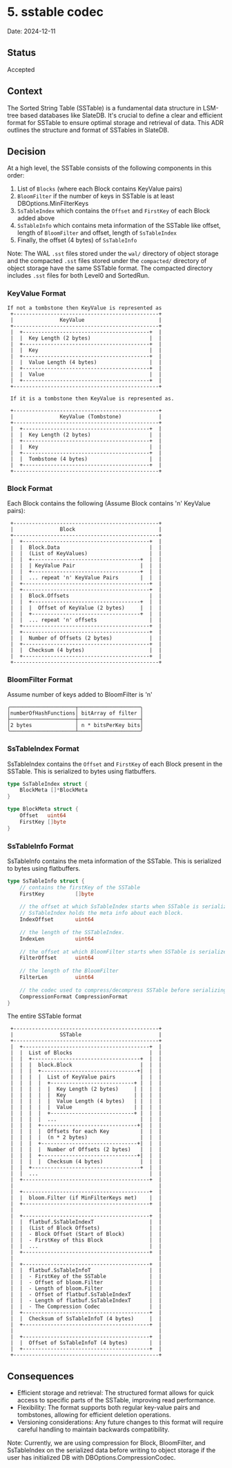 # 5. sstable codec

Date: 2024-12-11

## Status

Accepted

## Context

The Sorted String Table (SSTable) is a fundamental data structure in LSM-tree based databases like SlateDB. It's 
crucial to define a clear and efficient format for SSTable to ensure optimal storage and retrieval of data. This ADR
outlines the structure and format of SSTables in SlateDB.

## Decision

At a high level, the SSTable consists of the following components in this order:
1. List of `Blocks` (where each Block contains KeyValue pairs)
2. `BloomFilter` if the number of keys in SSTable is at least DBOptions.MinFilterKeys
3. `SsTableIndex` which contains the `Offset` and `FirstKey` of each Block added above
4. `SsTableInfo` which contains meta information of the SSTable like offset, length of `BloomFilter` and offset, length of `SsTableIndex`
5. Finally, the offset (4 bytes) of `SsTableInfo`

Note: The WAL `.sst` files stored under the `wal/` directory of object storage and the compacted `.sst` files stored
under the `compacted/` directory of object storage have the same SSTable format. The compacted directory includes
`.sst` files for both Level0 and SortedRun.

### KeyValue Format

```
If not a tombstone then KeyValue is represented as
 +-----------------------------------------------+
 |               KeyValue                        |
 +-----------------------------------------------+
 |  +-----------------------------------------+  |
 |  |  Key Length (2 bytes)                   |  |
 |  +-----------------------------------------+  |
 |  |  Key                                    |  |
 |  +-----------------------------------------+  |
 |  |  Value Length (4 bytes)                 |  |
 |  +-----------------------------------------+  |
 |  |  Value                                  |  |
 |  +-----------------------------------------+  |
 +-----------------------------------------------+

 If it is a tombstone then KeyValue is represented as.

 +-----------------------------------------------+
 |               KeyValue (Tombstone)            |
 +-----------------------------------------------+
 |  +-----------------------------------------+  |
 |  |  Key Length (2 bytes)                   |  |
 |  +-----------------------------------------+  |
 |  |  Key                                    |  |
 |  +-----------------------------------------+  |
 |  |  Tombstone (4 bytes)                    |  |
 |  +-----------------------------------------+  |
 +-----------------------------------------------+
```

### Block Format

Each Block contains the following (Assume Block contains 'n' KeyValue pairs):
```
 +-----------------------------------------------+
 |               Block                           |
 +-----------------------------------------------+
 |  +-----------------------------------------+  |
 |  |  Block.Data                             |  |
 |  |  (List of KeyValues)                    |  |
 |  |  +-----------------------------------+  |  |
 |  |  | KeyValue Pair                     |  |  |
 |  |  +-----------------------------------+  |  |
 |  |  ... repeat 'n' KeyValue Pairs       |  |  |
 |  +-----------------------------------------+  |
 |  +-----------------------------------------+  |
 |  |  Block.Offsets                          |  |
 |  |  +-----------------------------------+  |  |
 |  |  |  Offset of KeyValue (2 bytes)     |  |  |
 |  |  +-----------------------------------+  |  |
 |  |  ... repeat 'n' offsets                 |  |
 |  +-----------------------------------------+  |
 |  +-----------------------------------------+  |
 |  |  Number of Offsets (2 bytes)            |  |
 |  +-----------------------------------------+  |
 |  |  Checksum (4 bytes)                     |  |
 |  +-----------------------------------------+  |
 +-----------------------------------------------+
```

### BloomFilter Format

Assume number of keys added to BloomFilter is 'n'
```
╭─────────────────────┬────────────────────╮
│numberOfHashFunctions│ bitArray of filter │
├─────────────────────┼────────────────────┤
│2 bytes              │ n * bitsPerKey bits│
╰─────────────────────┴────────────────────╯
```

### SsTableIndex Format

SsTableIndex contains the `Offset` and `FirstKey` of each Block present in the SSTable. This is serialized to bytes using flatbuffers.

```go
type SsTableIndex struct {
	BlockMeta []*BlockMeta
}

type BlockMeta struct {
	Offset   uint64
	FirstKey []byte
}
```

### SsTableInfo Format

SsTableInfo contains the meta information of the SSTable. This is serialized to bytes using flatbuffers.

```go
type SsTableInfo struct {
    // contains the firstKey of the SSTable
    FirstKey          []byte
    
    // the offset at which SsTableIndex starts when SSTable is serialized.
    // SsTableIndex holds the meta info about each block.
    IndexOffset       uint64
    
    // the length of the SSTableIndex.
    IndexLen          uint64
    
    // the offset at which BloomFilter starts when SSTable is serialized.
    FilterOffset      uint64
    
    // the length of the BloomFilter
    FilterLen         uint64
    
    // the codec used to compress/decompress SSTable before serializing/desirializing
    CompressionFormat CompressionFormat
}
```

The entire SSTable format 
```
 +-----------------------------------------------+
 |               SSTable                         |
 +-----------------------------------------------+
 |  +-----------------------------------------+  |
 |  |  List of Blocks                         |  |
 |  |  +-----------------------------------+  |  |
 |  |  |  block.Block                      |  |  |
 |  |  |  +-------------------------------+|  |  |
 |  |  |  |  List of KeyValue pairs        |  |  |
 |  |  |  |  +---------------------------+ |  |  |
 |  |  |  |  |  Key Length (2 bytes)     | |  |  |
 |  |  |  |  |  Key                      | |  |  |
 |  |  |  |  |  Value Length (4 bytes)   | |  |  |
 |  |  |  |  |  Value                    | |  |  |
 |  |  |  |  +---------------------------+ |  |  |
 |  |  |  |  ...                           |  |  |
 |  |  |  +-------------------------------+|  |  |
 |  |  |  |  Offsets for each Key          |  |  |
 |  |  |  |  (n * 2 bytes)                 |  |  |
 |  |  |  +-------------------------------+|  |  |
 |  |  |  |  Number of Offsets (2 bytes)   |  |  |
 |  |  |  +-------------------------------+|  |  |
 |  |  |  |  Checksum (4 bytes)            |  |  |
 |  |  +-----------------------------------+  |  |
 |  |  ...                                    |  |
 |  +-----------------------------------------+  |
 |                                               |
 |  +-----------------------------------------+  |
 |  |  bloom.Filter (if MinFilterKeys met)    |  |
 |  +-----------------------------------------+  |
 |                                               |
 |  +-----------------------------------------+  |
 |  |  flatbuf.SsTableIndexT                  |  |
 |  |  (List of Block Offsets)                |  |
 |  |  - Block Offset (Start of Block)        |  |
 |  |  - FirstKey of this Block               |  |
 |  |  ...                                    |  |
 |  +-----------------------------------------+  |
 |                                               |
 |  +-----------------------------------------+  |
 |  |  flatbuf.SsTableInfoT                   |  |
 |  |  - FirstKey of the SSTable              |  |
 |  |  - Offset of bloom.Filter               |  |
 |  |  - Length of bloom.Filter               |  |
 |  |  - Offset of flatbuf.SsTableIndexT      |  |
 |  |  - Length of flatbuf.SsTableIndexT      |  |
 |  |  - The Compression Codec                |  |
 |  +-----------------------------------------+  |
 |  |  Checksum of SsTableInfoT (4 bytes)     |  |
 |  +-----------------------------------------+  |
 |                                               |
 |  +-----------------------------------------+  |
 |  |  Offset of SsTableInfoT (4 bytes)       |  |
 |  +-----------------------------------------+  |
 +-----------------------------------------------+
```

## Consequences

- Efficient storage and retrieval: The structured format allows for quick access to specific parts of the SSTable, improving read performance.
- Flexibility: The format supports both regular key-value pairs and tombstones, allowing for efficient deletion operations.
- Versioning considerations: Any future changes to this format will require careful handling to maintain backwards compatibility.

Note: Currently, we are using compression for Block, BloomFilter, and SsTableIndex on the serialized data before
writing to object storage if the user has initialized DB with DBOptions.CompressionCodec.
